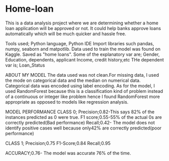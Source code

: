 # Home-loan
This is a data analysis project where we are determining whether a home loan application will be approved or not.
It could help banks approve loans automatically which will be much quicker and hassle free.

Tools used;
Python language, Python IDE
Import libraries such pandas, numpy, seaborn and matpotlib.
Data used to train the model was found on Kaggle. Saved as "home loans".
Some of the explanatory var are; Gender, Education, dependents, applicant Income, credit history,etc
THe dependent var is; Loan_Status

ABOUT MY MODEL
The data used was not clean.For missing data, I used the mode on categorical data and the median on numerical data.
Categorical data was encoded using label encoding.
As for the model, I used RandomForest because this is a classification kind of problem instead of a continuous or integer like problem
hence I found RandomForest more appropriate as opposed to models like regression analysis.

MODEL PERFORMANCE
  CLASS 0;
    Precision;0.82-This says 82% of the instances predicted as 0 were true. 
    F1 score;0.55-55% of the actual 0s are correctly predicted(Bad performance)
    Recall;0.42- The model does not identify positive cases well because only42% are correctly predicted(poor performance)

  CLASS 1;
    Precision;0.75
    F1-Score;0.84
    Recall;0.95
    
  ACCURACY;0.76- The model was accurate 76% of the time.
